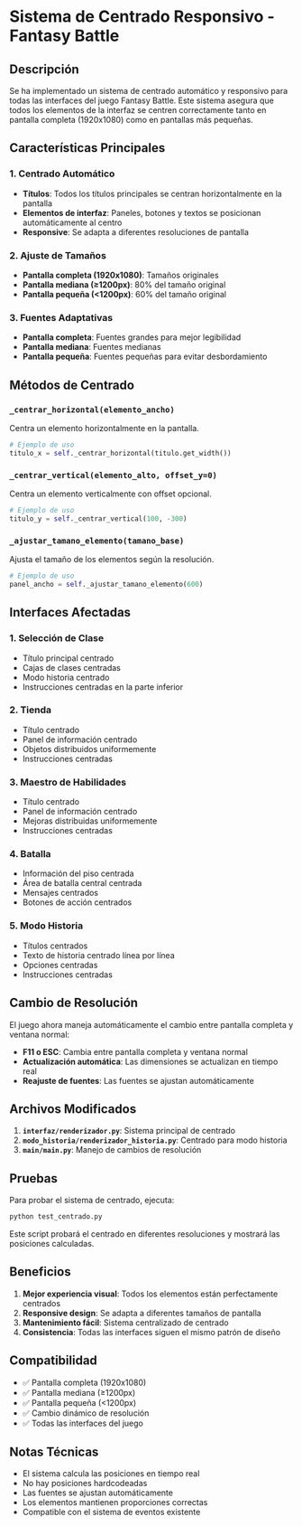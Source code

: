 # Sistema de Centrado Responsivo - Fantasy Battle

## Descripción

Se ha implementado un sistema de centrado automático y responsivo para todas las interfaces del juego Fantasy Battle. Este sistema asegura que todos los elementos de la interfaz se centren correctamente tanto en pantalla completa (1920x1080) como en pantallas más pequeñas.

## Características Principales

### 1. Centrado Automático
- **Títulos**: Todos los títulos principales se centran horizontalmente en la pantalla
- **Elementos de interfaz**: Paneles, botones y textos se posicionan automáticamente al centro
- **Responsive**: Se adapta a diferentes resoluciones de pantalla

### 2. Ajuste de Tamaños
- **Pantalla completa (1920x1080)**: Tamaños originales
- **Pantalla mediana (≥1200px)**: 80% del tamaño original
- **Pantalla pequeña (<1200px)**: 60% del tamaño original

### 3. Fuentes Adaptativas
- **Pantalla completa**: Fuentes grandes para mejor legibilidad
- **Pantalla mediana**: Fuentes medianas
- **Pantalla pequeña**: Fuentes pequeñas para evitar desbordamiento

## Métodos de Centrado

### `_centrar_horizontal(elemento_ancho)`
Centra un elemento horizontalmente en la pantalla.

```python
# Ejemplo de uso
titulo_x = self._centrar_horizontal(titulo.get_width())
```

### `_centrar_vertical(elemento_alto, offset_y=0)`
Centra un elemento verticalmente con offset opcional.

```python
# Ejemplo de uso
titulo_y = self._centrar_vertical(100, -300)
```

### `_ajustar_tamano_elemento(tamano_base)`
Ajusta el tamaño de los elementos según la resolución.

```python
# Ejemplo de uso
panel_ancho = self._ajustar_tamano_elemento(600)
```

## Interfaces Afectadas

### 1. Selección de Clase
- Título principal centrado
- Cajas de clases centradas
- Modo historia centrado
- Instrucciones centradas en la parte inferior

### 2. Tienda
- Título centrado
- Panel de información centrado
- Objetos distribuidos uniformemente
- Instrucciones centradas

### 3. Maestro de Habilidades
- Título centrado
- Panel de información centrado
- Mejoras distribuidas uniformemente
- Instrucciones centradas

### 4. Batalla
- Información del piso centrada
- Área de batalla central centrada
- Mensajes centrados
- Botones de acción centrados

### 5. Modo Historia
- Títulos centrados
- Texto de historia centrado línea por línea
- Opciones centradas
- Instrucciones centradas

## Cambio de Resolución

El juego ahora maneja automáticamente el cambio entre pantalla completa y ventana normal:

- **F11 o ESC**: Cambia entre pantalla completa y ventana normal
- **Actualización automática**: Las dimensiones se actualizan en tiempo real
- **Reajuste de fuentes**: Las fuentes se ajustan automáticamente

## Archivos Modificados

1. **`interfaz/renderizador.py`**: Sistema principal de centrado
2. **`modo_historia/renderizador_historia.py`**: Centrado para modo historia
3. **`main/main.py`**: Manejo de cambios de resolución

## Pruebas

Para probar el sistema de centrado, ejecuta:

```bash
python test_centrado.py
```

Este script probará el centrado en diferentes resoluciones y mostrará las posiciones calculadas.

## Beneficios

1. **Mejor experiencia visual**: Todos los elementos están perfectamente centrados
2. **Responsive design**: Se adapta a diferentes tamaños de pantalla
3. **Mantenimiento fácil**: Sistema centralizado de centrado
4. **Consistencia**: Todas las interfaces siguen el mismo patrón de diseño

## Compatibilidad

- ✅ Pantalla completa (1920x1080)
- ✅ Pantalla mediana (≥1200px)
- ✅ Pantalla pequeña (<1200px)
- ✅ Cambio dinámico de resolución
- ✅ Todas las interfaces del juego

## Notas Técnicas

- El sistema calcula las posiciones en tiempo real
- No hay posiciones hardcodeadas
- Las fuentes se ajustan automáticamente
- Los elementos mantienen proporciones correctas
- Compatible con el sistema de eventos existente
